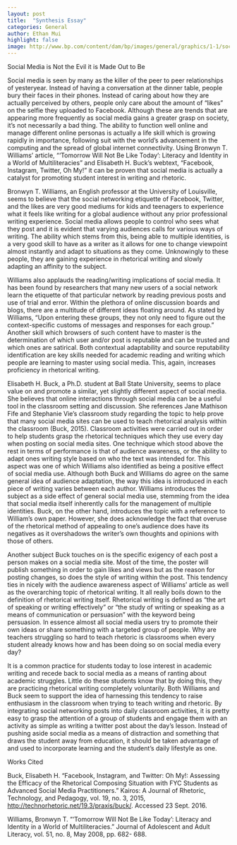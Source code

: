 ```yaml
---
layout: post
title:  "Synthesis Essay"
categories: General
author: Ethan Mui
highlight: false
image: http://www.bp.com/content/dam/bp/images/general/graphics/1-1/social-media.jpg
---
```


Social Media is Not the Evil it is Made Out to Be

Social media is seen by many as the killer of the peer to peer relationships of yesteryear. Instead of having a conversation at the dinner table, people bury their faces in their phones. Instead of caring about how they are actually perceived by others, people only care about the amount of “likes” on the selfie they uploaded to Facebook. Although these are trends that are appearing more frequently as social media gains a greater grasp on society, it’s not necessarily a bad thing. The ability to function well online and manage different online personas is actually a life skill which is growing rapidly in importance, following suit with the world’s advancement in the computing and the spread of global internet connectivity. Using Bronwyn T. Williams’ article, “‘Tomorrow Will Not Be Like Today’: Literacy and Identity in a World of Multiliteracies” and Elisabeth H. Buck’s webtext, “Facebook, Instagram, Twitter, Oh My!” it can be proven that social media is actually a catalyst for promoting student interest in writing and rhetoric. 
	
Bronwyn T. Williams, an English professor at the University of Louisville, seems to believe that the social networking etiquette of Facebook, Twitter, and the likes are very good mediums for kids and teenagers to experience what it feels like writing for a global audience without any prior professional writing experience. Social media allows people to control who sees what they post and it is evident that varying audiences calls for various ways of writing. The ability which stems from this, being able to multiple identities, is a very good skill to have as a writer as it allows for one to change viewpoint almost instantly and adapt to situations as they come. Unknowingly to these people, they are gaining experience in rhetorical writing and slowly adapting an affinity to the subject.
	
Williams also applauds the reading/writing implications of social media. It has been found by researchers that many new users of a social network learn the etiquette of that particular network by reading previous posts and use of trial and error. Within the plethora of online discussion boards and blogs, there are a multitude of different ideas floating around. As stated by Williams, “Upon entering these groups, they not only need to figure out the context-specific customs of messages and responses for each group.” Another skill which browsers of such content have to master is the determination of which user and/or post is reputable and can be trusted and which ones are satirical. Both contextual adaptability and source reputability identification are key skills needed for academic reading and writing which people are learning to master using social media. This, again, increases proficiency in rhetorical writing.

Elisabeth H. Buck, a Ph.D. student at Ball State University, seems to place value on and promote a similar, yet slightly different aspect of social media. She believes that online interactions through social media can be a useful tool in the classroom setting and discussion. She references Jane Mathison Fife and Stephanie Vie’s classroom study regarding the topic to help prove that many social media sites can be used to teach rhetorical analysis within the classroom (Buck, 2015). Classroom activities were carried out in order to help students grasp the rhetorical techniques which they use every day when posting on social media sites. One technique which stood above the rest in terms of performance is that of audience awareness, or the ability to adapt ones writing style based on who the text was intended for. This aspect was one of which Williams also identified as being a positive effect of social media use. 
Although both Buck and Williams do agree on the same general idea of audience adaptation, the way this idea is introduced in each piece of writing varies between each author. Williams introduces the subject as a side effect of general social media use, stemming from the idea that social media itself inherently calls for the management of multiple identities. Buck, on the other hand, introduces the topic with a reference to William’s own paper. However, she does acknowledge the fact that overuse of the rhetorical method of appealing to one’s audience does have its negatives as it overshadows the writer’s own thoughts and opinions with those of others.

Another subject Buck touches on is the specific exigency of each post a person makes on a social media site. Most of the time, the poster will publish something in order to gain likes and views but as the reason for posting changes, so does the style of writing within the post. This tendency ties in nicely with the audience awareness aspect of Williams’ article as well as the overarching topic of rhetorical writing. It all really boils down to the definition of rhetorical writing itself. Rhetorical writing is defined as “the art of speaking or writing effectively” or “the study of writing or speaking as a means of communication or persuasion” with the keyword being persuasion. In essence almost all social media users try to promote their own ideas or share something with a targeted group of people. Why are teachers struggling so hard to teach rhetoric is classrooms when every student already knows how and has been doing so on social media every day?

It is a common practice for students today to lose interest in academic writing and recede back to social media as a means of ranting about academic struggles. Little do these students know that by doing this, they are practicing rhetorical writing completely voluntarily. Both Williams and Buck seem to support the idea of harnessing this tendency to raise enthusiasm in the classroom when trying to teach writing and rhetoric. By integrating social networking posts into daily classroom activities, it is pretty easy to grasp the attention of a group of students and engage them with an activity as simple as writing a twitter post about the day’s lesson. Instead of pushing aside social media as a means of distraction and something that draws the student away from education, it should be taken advantage of and used to incorporate learning and the student’s daily lifestyle as one.  















Works Cited

Buck, Elisabeth H. “Facebook, Instagram, and Twitter: Oh My!: Assessing the Efficacy of the 
Rhetorical Composing Situation with FYC Students as Advanced Social Media Practitioners.” Kairos: A Journal of Rhetoric, Technology, and Pedagogy, vol. 19, no. 3, 2015, 
http://technorhetoric.net/19.3/praxis/buck/. Accessed 23 Sept. 2016.

Williams, Bronwyn T. “‘Tomorrow Will Not Be Like Today’: Literacy and Identity in a World of 
Multiliteracies.” Journal of Adolescent and Adult Literacy, vol. 51, no. 8, May 2008, pp. 682-
688.

